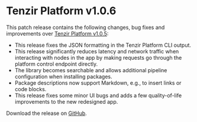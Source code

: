 # Tenzir Platform v1.0.6

This patch release contains the following changes, bug fixes and improvements over [Tenzir Platform v1.0.5](https://github.com/tenzir/platform/releases/tag/v1.0.5):

* This release fixes the JSON formatting in the Tenzir Platform CLI output.
* This release significantly reduces latency and network traffic when interacting with nodes in the app by making requests go through the platform control endpoint directly.
* The library becomes searchable and allows additional pipeline configuration when installing packages.
* Package descriptions now support Markdown, e.g., to insert links or code blocks.
* This release fixes some minor UI bugs and adds a few quality-of-life improvements to the new redesigned app.

Download the release on [GitHub](https://github.com/tenzir/platform/releases/tag/v1.0.6).